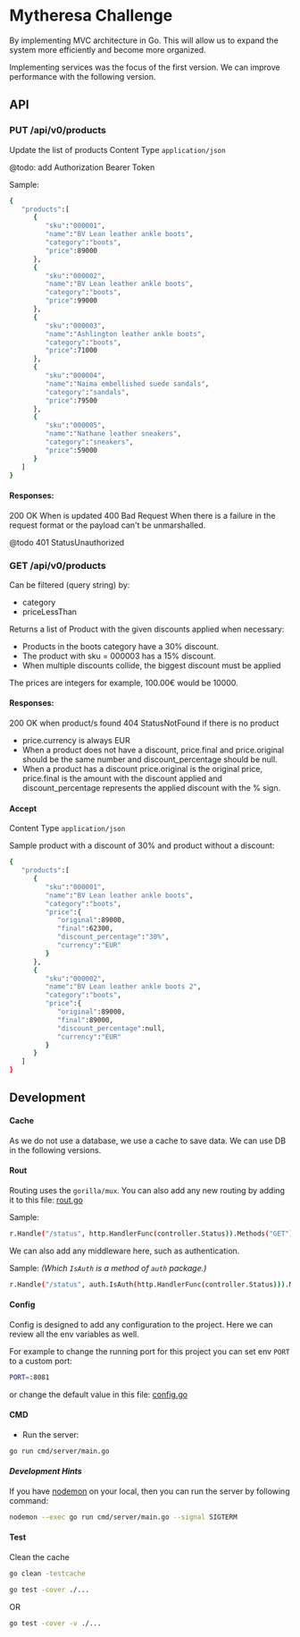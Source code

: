 # Mytheresa Challenge

By implementing MVC architecture in Go. This will allow us to expand the system more efficiently and become more organized.

Implementing services was the focus of the first version. We can improve performance with the following version.

## API

### PUT /api/v0/products
Update the list of products
Content Type `application/json`

@todo: add Authorization Bearer Token

Sample:
```sh
{
   "products":[
      {
         "sku":"000001",
         "name":"BV Lean leather ankle boots",
         "category":"boots",
         "price":89000
      },
      {
         "sku":"000002",
         "name":"BV Lean leather ankle boots",
         "category":"boots",
         "price":99000
      },
      {
         "sku":"000003",
         "name":"Ashlington leather ankle boots",
         "category":"boots",
         "price":71000
      },
      {
         "sku":"000004",
         "name":"Naima embellished suede sandals",
         "category":"sandals",
         "price":79500
      },
      {
         "sku":"000005",
         "name":"Nathane leather sneakers",
         "category":"sneakers",
         "price":59000
      }
   ]
}
```



#### Responses:

200 OK When is updated
400 Bad Request When there is a failure in the request format or the payload can't be unmarshalled.

@todo 401 StatusUnauthorized



### GET /api/v0/products
Can be filtered (query string) by:
- category
- priceLessThan

Returns a list of Product with the given discounts applied when necessary:
- Products in the boots category have a 30% discount.
- The product with sku = 000003 has a 15% discount.
- When multiple discounts collide, the biggest discount must be applied

The prices are integers for example, 100.00€ would be 10000.

#### Responses:

200 OK when product/s found
404 StatusNotFound if there is no product

- price.currency is always EUR
- When a product does not have a discount, price.final and price.original should be the same number and discount_percentage should be null.
- When a product has a discount price.original is the original price, price.final is the amount with the discount applied and discount_percentage represents the applied discount with the % sign.

#### Accept
Content Type `application/json`

Sample product with a discount of 30% and product without a discount:
```sh
{
   "products":[
      {
         "sku":"000001",
         "name":"BV Lean leather ankle boots",
         "category":"boots",
         "price":{
            "original":89000,
            "final":62300,
            "discount_percentage":"30%",
            "currency":"EUR"
         }
      },
      {
         "sku":"000002",
         "name":"BV Lean leather ankle boots 2",
         "category":"boots",
         "price":{
            "original":89000,
            "final":89000,
            "discount_percentage":null,
            "currency":"EUR"
         }
      }
   ]
}
```



## Development
#### Cache
As we do not use a database, we use a cache to save data. We can use DB in the following versions.

#### Rout

Routing uses the `gorilla/mux`. You can also add any new routing by adding it to this file: [rout.go](internal/server/rout.go)

Sample:

```sh
r.Handle("/status", http.HandlerFunc(controller.Status)).Methods("GET")

```
We can also add any middleware here, such as authentication.

Sample: *(Which `IsAuth` is a method of `auth` package.)*
```sh
r.Handle("/status", auth.IsAuth(http.HandlerFunc(controller.Status))).Methods("GET")

```


#### Config
Config is designed to add any configuration to the project. Here we can review all the env variables as well.

For example to change the running port for this project you can set env `PORT` to a custom port:
```sh
PORT=:8081

```

or change the default value in this file: [config.go](config/config.go)


#### CMD

- Run the server:

```sh
go run cmd/server/main.go
```

#### _Development Hints_

If you have [nodemon](https://www.npmjs.com/package/nodemon) on your local, then you can run the server by following command:
```sh
nodemon --exec go run cmd/server/main.go --signal SIGTERM
```


#### Test

Clean the cache

```sh
go clean -testcache
```

```sh
go test -cover ./...
```
OR
```sh
go test -cover -v ./...
```
